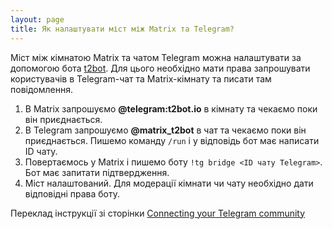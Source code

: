 ```yaml
---
layout: page
title: Як налаштувати міст між Matrix та Telegram?
---
```

Міст між кімнатою Matrix та чатом Telegram можна налаштувати за допомогою бота [t2bot](https://t2bot.io/). Для цього необхідно мати права запрошувати користувачів в Telegram-чат та Matrix-кімнату та писати там повідомлення.

1. В Matrix запрошуємо **@telegram:t2bot.io** в кімнату та чекаємо поки він приєднається.
2. В Telegram запрошуємо **@matrix_t2bot** в чат та чекаємо поки він приєднається. Пишемо команду `/run` і у відповідь бот має написати ID чату.
3. Повертаємось у Matrix і пишемо боту `!tg bridge <ID чату Telegram>`. Бот має запитати підтвердження.
4. Міст налаштований. Для модерації кімнати чи чату необхідно дати відповідні права боту.

Переклад інструкції зі сторінки [Connecting your Telegram community](https://t2bot.io/telegram/)
